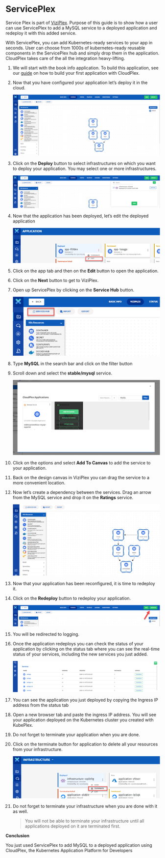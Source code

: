 # ServicePlex

Service Plex is part of [ViziPlex](/pages/user-guide/components/viziplex/viziplex?id=viziplex). Purpose of this guide is to show how a user can use ServicePlex to add a MySQL service to a deployed application and redeploy it with this added service. 

With ServicePlex, you can add Kubernetes-ready services to your app in seconds. User can choose from 1000s of kubernetes-ready reusable components in the ServicePlex hub and simply drop them in the application. CloudPlex takes care of the all the integration heavy-lifting. 

1. We will start with the book info application. To build this application, see our [guide](/pages/user-guide/getting-started/how-to-build-application-with-cloudplex/how-to-build-application-with-cloudplex?id=how-to-build-application-with-cloudplex) on how to build your first application with CloudPlex.

2. Now that you have configured your application let’s deploy it in the cloud.

   ![1](imgs/1.png)

3. Click on the **Deploy** button to select infrastructures on which you want to deploy your application. You may select one or more infrastructures. 

   ![2](imgs/2.png)

4. Now that the application has been deployed, let’s edit the deployed application

   ![3](imgs/3.png)

5. Click on the app tab and then on the **Edit** button to open the application. 

6. Click on the **Next** button to get to ViziPlex.

7. Open up ServicePlex by clicking on the **Service Hub** button.

   ![4](imgs/4.png)

8. Type **MySQL** in the search bar and click on the filter button

9. Scroll down and select the **stable/mysql** service.

   ![5](imgs/5.png)

10. Click on the options and select **Add To Canvas** to add the service to your application.

11. Back on the design canvas in ViziPlex you can drag the service to a more convenient location.

12. Now let’s create a dependency between the services. Drag an arrow from the MySQL service and drop it on the **Ratings** service. 

    ![6](imgs/6.png)

13. Now that your application has been reconfigured, it is time to redeploy it. 

14. Click on the **Redeploy** button to redeploy your application.

    ![7](imgs/7.png)

15. You will be redirected to logging.

16. Once the application redeploys you can check the status of your application by clicking on the status tab where you can see the real-time status of your services, including the new services you just added. 

    ![8](imgs/8.png)

17. You can see the application you just deployed by copying the Ingress IP address from the status tab 

18. Open a new browser tab and paste the ingress IP address. You will see your application deployed on the Kubernetes cluster you created with KubePlex. 

19. Do not forget to terminate your application when you are done.

20. Click on the terminate button for application to delete all your resources from your infrastructure.

    ![9](imgs/9.png)

21. Do not forget to terminate your infrastructure when you are done with it as well. 

    > You will not be able to terminate your infrastructure until all applications deployed on it are terminated first. 

**Conclusion**

You just used ServicePlex to add MySQL to a deployed application using CloudPlex, the Kubernetes Application Platform for Developers